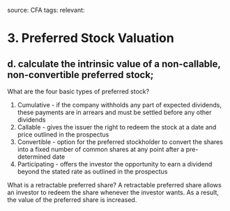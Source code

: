 source: CFA
tags: 
relevant: 

# 3. Preferred Stock Valuation

## d. calculate the intrinsic value of a non-callable, non-convertible preferred stock;

What are the four basic types of preferred stock?
1. Cumulative - if the company withholds any part of expected dividends, these payments are in arrears and must be settled before any other dividends
2. Callable - gives the issuer the right to redeem the stock at a date and price outlined in the prospectus
3. Convertible - option for the preferred stockholder to convert the shares into a fixed number of common shares at any point after a pre-determined date
4. Participating - offers the investor the opportunity to earn a dividend beyond the stated rate as outlined in the prospectus

What is a retractable preferred share?
A retractable preferred share allows an investor to redeem the share whenever the investor wants. As a result, the value of the preferred share is increased.